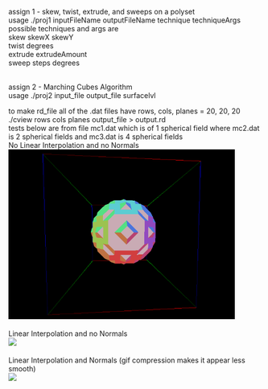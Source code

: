assign 1 - skew, twist, extrude, and sweeps on a polyset<br>
usage ./proj1 inputFileName outputFileName technique techniqueArgs<br>
possible techniques and args are<br>
skew skewX skewY<br>
twist degrees<br>
extrude extrudeAmount<br>
sweep steps degrees<br><br>

assign 2 - Marching Cubes Algorithm<br>
usage ./proj2 input_file output_file surfacelvl<br>

to make rd_file all of the .dat files have rows, cols, planes = 20, 20, 20<br>
./cview rows cols planes output_file > output.rd<br>
tests below are from file mc1.dat which is of 1 spherical field where mc2.dat is 2 spherical fields and mc3.dat is 4 spherical fields <br>
No Linear Interpolation and no Normals<br>
<img src="assign_gifs/sphere_no_lerp_no_normals.gif" width="450" /><br><br>
Linear Interpolation and no Normals<br>
<img src="assign_gifs/sphere_lerp_no_normals.gif" width="450" /><br><br>
Linear Interpolation and Normals (gif compression makes it appear less smooth)<br>
<img src="assign_gifs/smooth_sphere.gif" width="450" /><br><br>
